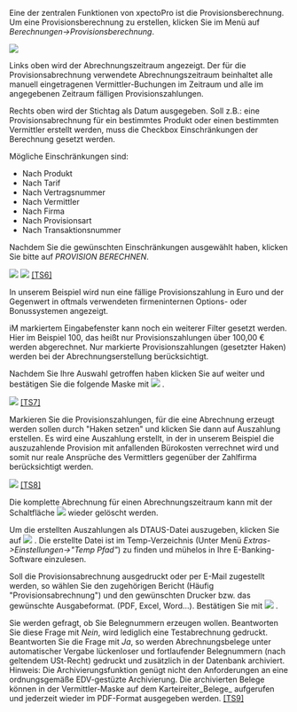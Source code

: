 Eine der zentralen Funktionen von xpectoPro ist die Provisionsberechnung. Um eine Provisionsberechnung zu erstellen, klicken Sie im Menü auf	_Berechnungen-&gt;Provisionsberechnung_.


![](http://xpecto.github.io/docs/img/img_1424767790694.png)


Links oben wird der Abrechnungszeitraum angezeigt. Der für die Provisionsabrechnung verwendete Abrechnungszeitraum beinhaltet alle manuell eingetragenen Vermittler-Buchungen im Zeitraum und alle im angegebenen Zeitraum fälligen Provisionszahlungen.

Rechts oben wird der Stichtag als Datum ausgegeben. Soll z.B.: eine Provisionsabrechnung für ein bestimmtes Produkt oder einen bestimmten Vermittler erstellt werden, muss die Checkbox Einschränkungen der Berechnung gesetzt werden.

Mögliche Einschränkungen sind:

*   Nach Produkt
*   Nach Tarif
*   Nach Vertragsnummer
*   Nach Vermittler
*   Nach Firma
*   Nach Provisionsart
*   Nach Transaktionsnummer

Nachdem Sie die gewünschten Einschränkungen ausgewählt haben, klicken Sie bitte auf _PROVISION BERECHNEN_.

![](http://xpecto.github.io/docs/img/img100.png)
![](http://xpecto.github.io/docs/img/img102.jpg)
[[TS6]](C:/src/EAWin/Docu/eAgentur.NET%20Handbuch/Handbuch_Neu_2.htm#_msocom_6)

In unserem Beispiel wird nun eine fällige Provisionszahlung in Euro und der Gegenwert in oftmals verwendeten firmeninternen Options- oder
Bonussystemen angezeigt.

iM markiertem Eingabefenster kann noch ein weiterer Filter gesetzt werden. Hier im Beispiel 100, das heißt nur Provisionszahlungen über 100,00
€ werden abgerechnet. Nur markierte Provisionszahlungen (gesetzter Haken) werden bei der Abrechnungserstellung berücksichtigt.

Nachdem Sie Ihre Auswahl getroffen haben klicken Sie auf weiter und bestätigen Sie die folgende Maske mit
![](http://xpecto.github.io/docs/img/img104.jpg)
.

![](http://xpecto.github.io/docs/img/img106.jpg)
[[TS7]](C:/src/EAWin/Docu/eAgentur.NET%20Handbuch/Handbuch_Neu_2.htm#_msocom_7)

Markieren Sie die Provisionszahlungen, für die eine Abrechnung erzeugt werden sollen durch "Haken setzen" und klicken Sie dann auf Auszahlung
erstellen. Es wird eine Auszahlung erstellt, in der in unserem Beispiel die auszuzahlende Provision mit anfallenden Bürokosten verrechnet wird und
somit nur reale Ansprüche des Vermittlers gegenüber der Zahlfirma berücksichtigt werden.

![](http://xpecto.github.io/docs/img/img108.jpg)
[[TS8]](C:/src/EAWin/Docu/eAgentur.NET%20Handbuch/Handbuch_Neu_2.htm#_msocom_8)

Die komplette Abrechnung für einen Abrechnungszeitraum kann mit der Schaltfläche
![](http://xpecto.github.io/docs/img/img110.jpg)
wieder gelöscht werden.

Um die erstellten Auszahlungen als DTAUS-Datei auszugeben, klicken Sie auf
![](http://xpecto.github.io/docs/img/img112.jpg)
. Die erstellte Datei ist im Temp-Verzeichnis (Unter Menü _Extras-&gt;Einstellungen-&gt;"Temp Pfad"_) zu finden und mühelos in Ihre
E-Banking-Software einzulesen.

Soll die Provisionsabrechnung ausgedruckt oder per E-Mail zugestellt werden, so wählen Sie den zugehörigen Bericht (Häufig
"Provisionsabrechnung") und den gewünschten Drucker bzw. das gewünschte Ausgabeformat. (PDF, Excel, Word...). Bestätigen Sie mit
![](http://xpecto.github.io/docs/img/img114.jpg)
.

Sie werden gefragt, ob Sie Belegnummern erzeugen wollen. Beantworten Sie diese Frage mit _Nein_, wird lediglich eine Testabrechnung gedruckt.
Beantworten Sie die Frage mit _Ja_, so werden Abrechnungsbelege unter automatischer Vergabe lückenloser und fortlaufender Belegnummern (nach
geltendem USt-Recht) gedruckt und zusätzlich in der Datenbank archiviert. Hinweis: Die Archivierungsfunktion genügt nicht den Anforderungen an
eine ordnungsgemäße EDV-gestüzte Archivierung. Die archivierten Belege können in der Vermittler-Maske auf dem Karteireiter_Belege_ aufgerufen und jederzeit wieder im PDF-Format ausgegeben werden.	[[TS9]](C:/src/EAWin/Docu/eAgentur.NET%20Handbuch/Handbuch_Neu_2.htm#_msocom_9)

